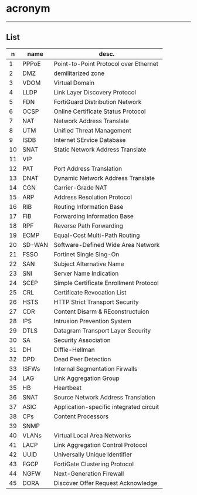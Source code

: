 # acronym

---

## List
|n|name|desc.|
|-|----|-----|
|1|PPPoE|Point-to-Point Protocol over Ethernet|
|2|DMZ|demilitarized zone|
|3|VDOM|Virtual Domain|
|4|LLDP|Link Layer Discovery Protocol|
|5|FDN|FortiGuard Distribution Network|
|6|OCSP|Online Certificate Status Protocol|
|7|NAT|Network Address Translate|
|8|UTM|Unified Threat Management|
|9|ISDB|Internet SErvice Database|
|10|SNAT|Static Network Address Translate|
|11|VIP|
|12|PAT|Port Address Translation|
|13|DNAT|Dynamic Network Address Translate|
|14|CGN|Carrier-Grade NAT|
|15|ARP|Address Resolution Protocol|
|16|RIB|Routing Information Base|
|17|FIB|Forwarding Information Base|
|18|RPF|Reverse Path Forwarding|
|19|ECMP|Equal-Cost Multi-Path Routing|
|20|SD-WAN|Software-Defined Wide Area Network|
|21|FSSO|Fortinet Single Sing-On|
|22|SAN|Subject Alternative Name|
|23|SNI|Server Name Indication|
|24|SCEP|Simple Certificate Enrollment Protocol|
|25|CRL|Certificate Revocation List|
|26|HSTS|HTTP Strict Transport Security|
|27|CDR|Content Disarm & REconstructuion|
|28|IPS|Intrusion Prevention System|
|29|DTLS|Datagram Transport Layer Security|
|30|SA|Security Association|
|31|DH|Diffie-Hellman|
|32|DPD|Dead Peer Detection|
|33|ISFWs|Internal Segmentation Firwalls|
|34|LAG|Link Aggregation Group|
|35|HB|Heartbeat|
|36|SNAT|Source Network Address Translation|
|37|ASIC|Application-specific integrated circuit|
|38|CPs|Content Processors|
|39|SNMP|
|40|VLANs|Virtual Local Area Networks|
|41|LACP|Link Aggregation Control Protocol|
|42|UUID|Universally Unique Identifier|
|43|FGCP|FortiGate Clustering Protocol|
|44|NGFW|Next-Generation Firewall|
|45|DORA|Discover Offer Request Acknowledge|
